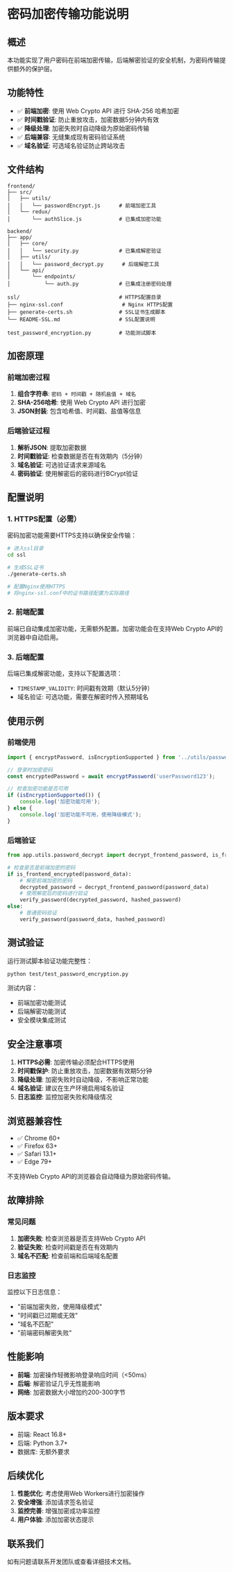 # 密码加密传输功能说明

## 概述

本功能实现了用户密码在前端加密传输，后端解密验证的安全机制，为密码传输提供额外的保护层。

## 功能特性

- ✅ **前端加密**: 使用 Web Crypto API 进行 SHA-256 哈希加密
- ✅ **时间戳验证**: 防止重放攻击，加密数据5分钟内有效
- ✅ **降级处理**: 加密失败时自动降级为原始密码传输
- ✅ **后端兼容**: 无缝集成现有密码验证系统
- ✅ **域名验证**: 可选域名验证防止跨站攻击

## 文件结构

```
frontend/
├── src/
│   ├── utils/
│   │   └── passwordEncrypt.js      # 前端加密工具
│   └── redux/
│       └── authSlice.js            # 已集成加密功能

backend/
├── app/
│   ├── core/
│   │   └── security.py             # 已集成解密验证
│   ├── utils/
│   │   └── password_decrypt.py      # 后端解密工具
│   └── api/
│       └── endpoints/
│           └── auth.py             # 已集成注册密码处理

ssl/                                # HTTPS配置目录
├── nginx-ssl.conf                   # Nginx HTTPS配置
├── generate-certs.sh               # SSL证书生成脚本
└── README-SSL.md                   # SSL配置说明

test_password_encryption.py         # 功能测试脚本
```

## 加密原理

### 前端加密过程
1. **组合字符串**: `密码 + 时间戳 + 随机盐值 + 域名`
2. **SHA-256哈希**: 使用 Web Crypto API 进行加密
3. **JSON封装**: 包含哈希值、时间戳、盐值等信息

### 后端验证过程
1. **解析JSON**: 提取加密数据
2. **时间戳验证**: 检查数据是否在有效期内（5分钟）
3. **域名验证**: 可选验证请求来源域名
4. **密码验证**: 使用解密后的密码进行BCrypt验证

## 配置说明

### 1. HTTPS配置（必需）

密码加密功能需要HTTPS支持以确保安全传输：

```bash
# 进入ssl目录
cd ssl

# 生成SSL证书
./generate-certs.sh

# 配置Nginx使用HTTPS
# 将nginx-ssl.conf中的证书路径配置为实际路径
```

### 2. 前端配置

前端已自动集成加密功能，无需额外配置。加密功能会在支持Web Crypto API的浏览器中自动启用。

### 3. 后端配置

后端已集成解密功能，支持以下配置选项：

- `TIMESTAMP_VALIDITY`: 时间戳有效期（默认5分钟）
- 域名验证: 可选功能，需要在解密时传入预期域名

## 使用示例

### 前端使用

```javascript
import { encryptPassword, isEncryptionSupported } from '../utils/passwordEncrypt';

// 登录时加密密码
const encryptedPassword = await encryptPassword('userPassword123');

// 检查加密功能是否可用
if (isEncryptionSupported()) {
    console.log('加密功能可用');
} else {
    console.log('加密功能不可用，使用降级模式');
}
```

### 后端验证

```python
from app.utils.password_decrypt import decrypt_frontend_password, is_frontend_encrypted

# 检查是否是前端加密的密码
if is_frontend_encrypted(password_data):
    # 解密前端加密的密码
    decrypted_password = decrypt_frontend_password(password_data)
    # 使用解密后的密码进行验证
    verify_password(decrypted_password, hashed_password)
else:
    # 普通密码验证
    verify_password(password_data, hashed_password)
```

## 测试验证

运行测试脚本验证功能完整性：

```bash
python test/test_password_encryption.py
```

测试内容：
- 前端加密功能测试
- 后端解密功能测试  
- 安全模块集成测试

## 安全注意事项

1. **HTTPS必需**: 加密传输必须配合HTTPS使用
2. **时间戳保护**: 防止重放攻击，加密数据有效期5分钟
3. **降级处理**: 加密失败时自动降级，不影响正常功能
4. **域名验证**: 建议在生产环境启用域名验证
5. **日志监控**: 监控加密失败和降级情况

## 浏览器兼容性

- ✅ Chrome 60+
- ✅ Firefox 63+
- ✅ Safari 13.1+
- ✅ Edge 79+

不支持Web Crypto API的浏览器会自动降级为原始密码传输。

## 故障排除

### 常见问题

1. **加密失败**: 检查浏览器是否支持Web Crypto API
2. **验证失败**: 检查时间戳是否在有效期内
3. **域名不匹配**: 检查前端和后端域名配置

### 日志监控

监控以下日志信息：
- "前端加密失败，使用降级模式"
- "时间戳已过期或无效"
- "域名不匹配"
- "前端密码解密失败"

## 性能影响

- **前端**: 加密操作轻微影响登录响应时间（<50ms）
- **后端**: 解密验证几乎无性能影响
- **网络**: 加密数据大小增加约200-300字节

## 版本要求

- 前端: React 16.8+
- 后端: Python 3.7+
- 数据库: 无额外要求

## 后续优化

1. **性能优化**: 考虑使用Web Workers进行加密操作
2. **安全增强**: 添加请求签名验证
3. **监控完善**: 增强加密成功率监控
4. **用户体验**: 添加加密状态提示

## 联系我们

如有问题请联系开发团队或查看详细技术文档。